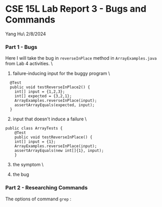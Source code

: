 # CSE 15L Lab Report 3 - Bugs and Commands

Yang Hu\\
2/8/2024

### Part 1 - Bugs

Here I will take the bug in `reverseInPlace` method in `ArrayExamples.java` from Lab 4 activities. \\
1. failure-inducing input for the buggy program \\
```
  @Test
  public void testReverseInPlace2() {
    int[] input = {1,2,3};
    int[] expected = {3,2,1};
    ArrayExamples.reverseInPlace(input);
    assertArrayEquals(expected, input);
  }
```

2. input that doesn't induce a failure \\
```
public class ArrayTests {
	@Test 
	public void testReverseInPlace() {
    int[] input = {1};
    ArrayExamples.reverseInPlace(input);
    assertArrayEquals(new int[]{1}, input);
	}
```

3. the symptom \\


4. the bug

### Part 2 - Researching Commands
The options of command `grep` :

